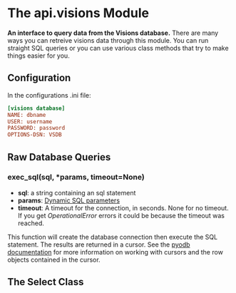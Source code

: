 # The api.visions Module
**An interface to query data from the Visions database.**
There are many ways you can retreive visions data through this module. You can run straight SQL queries or you can use various class methods that try to make things easier for you.
## Configuration
In the configurations .ini file:
```ini
[visions database]
NAME: dbname
USER: username
PASSWORD: password
OPTIONS-DSN: VSDB
```
## Raw Database Queries
### exec_sql(sql, *params, timeout=None)
* **sql**: a string containing an sql statement
* **params**: [Dynamic SQL parameters](https://github.com/mkleehammer/pyodbc/wiki/Getting-started#parameters)
* **timeout**: A timeout for the connection, in seconds. None for no timeout. If you get *OperationalError* errors it could be because the timeout was reached.

This function will create the database connection then execute the SQL statement. The results are returned in a cursor. See the [pyodb documentation](https://github.com/mkleehammer/pyodbc/wiki/Getting-started#selecting-some-data) for more information on working with cursors and the row objects contained in the cursor.
## The Select Class

